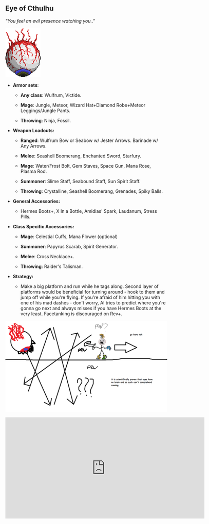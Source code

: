 ## Eye of Cthulhu

*"You feel an evil presence watching you.."*

![image alt text](../public/BMbpD6rCZ1qoniF20u7H2A_img_6.png)

* **Armor sets**:

    * **Any class**: Wulfrum, Victide.

    * **Mage**: Jungle, Meteor, Wizard Hat+Diamond Robe+Meteor Leggings/Jungle Pants.

    * **Throwing**: Ninja, Fossil.

* **Weapon Loadouts:**

    * **Ranged**: Wulfrum Bow or Seabow w/ Jester Arrows. Barinade w/ Any Arrows.

    * **Melee**: Seashell Boomerang, Enchanted Sword, Starfury.

    * **Mage**: Water/Frost Bolt, Gem Staves, Space Gun, Mana Rose, Plasma Rod.

    * **Summoner**: Slime Staff, Seabound Staff, Sun Spirit Staff.

    * **Throwing**: Crystalline, Seashell Boomerang, Grenades, Spiky Balls.

* **General Accessories:**

    * Hermes Boots+, X In a Bottle, Amidias' Spark, Laudanum, Stress Pills.

* **Class Specific Accessories:**

    * **Mage**: Celestial Cuffs, Mana Flower (optional)

    * **Summoner**: Papyrus Scarab, Spirit Generator.

    * **Melee**: Cross Necklace+.

    * **Throwing**: Raider's Talisman.

* **Strategy:**

    * Make a big platform and run while he tags along. Second layer of platforms would be beneficial for turning around - hook to them and jump off while you're flying. If you're afraid of him hitting you with one of his mad dashes - don't worry, AI tries to predict where you're gonna go next and always misses if you have Hermes Boots at the very least. Facetanking is discouraged on Rev+.

![image alt text](../public/EoC.png)

<iframe width="620" height="315" src="https://www.youtube.com/embed/Nn5XGHHJf4o" frameborder="0" allowfullscreen></iframe>

